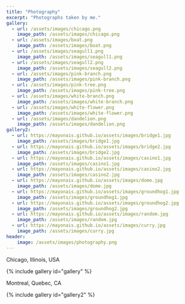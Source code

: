 ```yaml
---
title: "Photography"
excerpt: "Photographs taken by me."
gallery:
  - url: /assets/images/chicago.png
    image_path: /assets/images/chicago.png
  - url: /assets/images/boat.png
    image_path: /assets/images/boat.png
  - url: /assets/images/seagull1.png
    image_path: /assets/images/seagull1.png
  - url: /assets/images/seagull2.png
    image_path: /assets/images/seagull2.png
  - url: /assets/images/pink-branch.png
    image_path: /assets/images/pink-branch.png
  - url: /assets/images/pink-tree.png
    image_path: /assets/images/pink-tree.png
  - url: /assets/images/white-branch.png
    image_path: /assets/images/white-branch.png
  - url: /assets/images/white-flower.png
    image_path: /assets/images/white-flower.png
  - url: /assets/images/dandelion.png
    image_path: /assets/images/dandelion.png
gallery2:
  - url: https://mayonais.github.io/assets/images/bridge1.jpg
    image_path: /assets/images/bridge1.jpg
  - url: https://mayonais.github.io/assets/images/bridge2.jpg
    image_path: /assets/images/bridge2.jpg
  - url: https://mayonais.github.io/assets/images/casino1.jpg
    image_path: /assets/images/casino1.jpg
  - url: https://mayonais.github.io/assets/images/casino2.jpg
    image_path: /assets/images/casino2.jpg
  - url: https://mayonais.github.io/assets/images/dome.jpg
    image_path: /assets/images/dome.jpg
  - url: https://mayonais.github.io/assets/images/groundhog1.jpg
    image_path: /assets/images/groundhog1.jpg
  - url: https://mayonais.github.io/assets/images/groundhog2.jpg
    image_path: /assets/images/groundhog2.jpg
  - url: https://mayonais.github.io/assets/images/random.jpg
    image_path: /assets/images/random.jpg
  - url: https://mayonais.github.io/assets/images/curry.jpg
    image_path: /assets/images/curry.jpg
header:
    image: /assets/images/photography.png
---
```

<p> </p>
<p><i class="fas fa-map-marker-alt"></i>  Chicago, Illinois, USA</p>
{% include gallery id="gallery" %}

<p><i class="fas fa-map-marker-alt"></i>  Montreal, Quebec, CA</p>
{% include gallery id="gallery2" %}